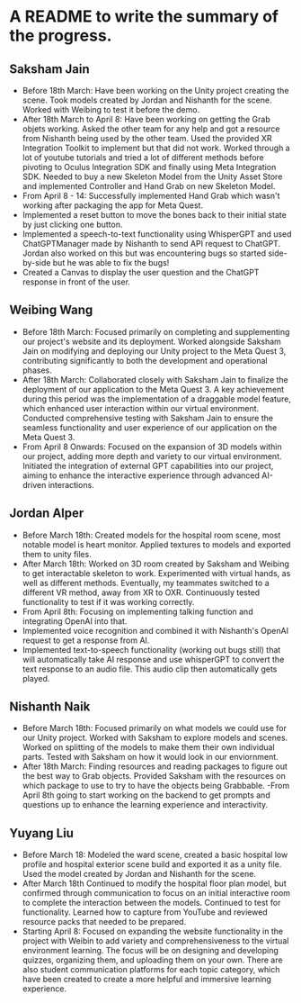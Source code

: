 # A README to write the summary of the progress.

## Saksham Jain

- Before 18th March: Have been working on the Unity project creating the scene. Took models created by Jordan and Nishanth for the scene. Worked with Weibing to test it before the demo.
- After 18th March to April 8: Have been working on getting the Grab objets working. Asked the other team for any help and got a resource from Nishanth being used by the other team. Used the provided XR Integration Toolkit to implement but that did not work. Worked through a lot of youtube tutorials and tried a lot of different methods before pivoting to Oculus Integration SDK and finally using Meta Integration SDK. Needed to buy a new Skeleton Model from the Unity Asset Store and implemented Controller and Hand Grab on new Skeleton Model.
- From April 8 - 14: Successfully implemented Hand Grab which wasn't working after packaging the app for Meta Quest.
- Implemented a reset button to move the bones back to their initial state by just clicking one button.
- Implemented a speech-to-text functionality using WhisperGPT and used ChatGPTManager made by Nishanth to send API request to ChatGPT. Jordan also worked on this but was encountering bugs so started side-by-side but he was able to fix the bugs!
- Created a Canvas to display the user question and the ChatGPT response in front of the user.

## Weibing Wang
- Before 18th March: Focused primarily on completing and supplementing our project's website and its deployment. Worked alongside Saksham Jain on modifying and deploying our Unity project to the Meta Quest 3, contributing significantly to both the development and operational phases.
- After 18th March: Collaborated closely with Saksham Jain to finalize the deployment of our application to the Meta Quest 3. A key achievement during this period was the implementation of a draggable model feature, which enhanced user interaction within our virtual environment. Conducted comprehensive testing with Saksham Jain to ensure the seamless functionality and user experience of our application on the Meta Quest 3.
- From April 8 Onwards: Focused on the expansion of 3D models within our project, adding more depth and variety to our virtual environment.
Initiated the integration of external GPT capabilities into our project, aiming to enhance the interactive experience through advanced AI-driven interactions.

## Jordan Alper
- Before March 18th: Created models for the hospital room scene, most notable model is heart monitor. Applied textures to models and exported them to unity files.
- After March 18th: Worked on 3D room created by Saksham and Weibing to get interactable skeleton to work. Experimented with virtual hands, as well as different methods. Eventually, my teammates switched to a different VR method, away from XR to OXR. Continuously tested functionality to test if it was working correctly.
- From April 8th: Focusing on implementing talking function and integrating OpenAI into that.
- Implemented voice recognition and combined it with Nishanth's OpenAI request to get a response from AI.
- Implemented text-to-speech functionality (working out bugs still) that will automatically take AI response and use whisperGPT to convert the text response to an audio file. This audio clip then automatically gets played.

## Nishanth Naik
- Before March 18th: Focused primarily on what models we could use for our Unity project. Worked with Saksham to explore models and scenes. Worked on splitting of the models to make them their own individual parts. Tested with Saksham on how it would look in our enviornment.
- After 18th March: Finding resources and reading packages to figure out the best way to Grab objects. Provided Saksham with the resources on which package to use to try to have the objects being Grabbable.
-From April 8th going to start working on the backend to get prompts and questions up to enhance the learning experience and interactivity.

## Yuyang Liu
- Before March 18: Modeled the ward scene, created a basic hospital low profile and hospital exterior scene build and exported it as a unity file. Used the model created by Jordan and Nishanth for the scene.
- After March 18th Continued to modify the hospital floor plan model, but confirmed through communication to focus on an initial interactive room to complete the interaction between the models. Continued to test for functionality. Learned how to capture from YouTube and reviewed resource packs that needed to be prepared.
- Starting April 8: Focused on expanding the website functionality in the project with Weibin to add variety and comprehensiveness to the virtual environment learning. The focus will be on designing and developing quizzes, organizing them, and uploading them on your own. There are also student communication platforms for each topic category, which have been created to create a more helpful and immersive learning experience.
